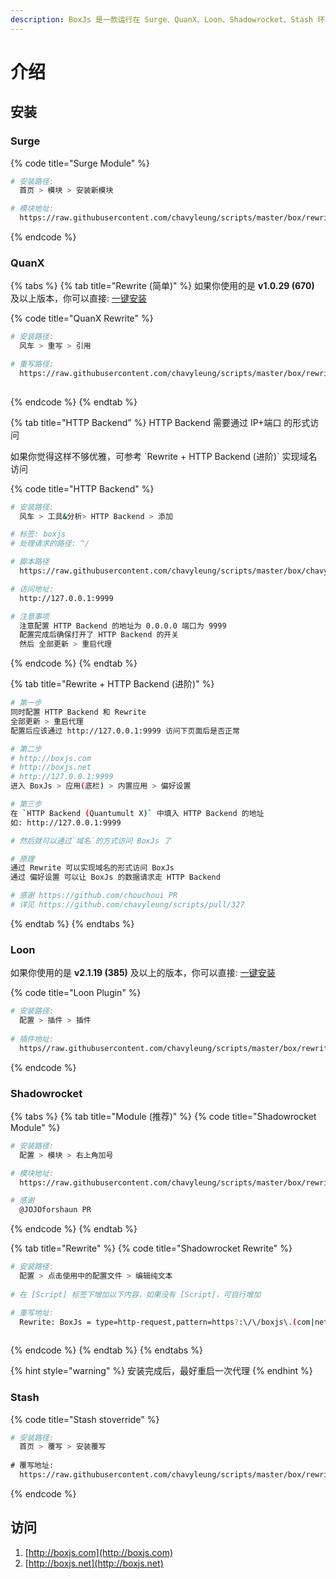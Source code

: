 ```yaml
---
description: BoxJs 是一款运行在 Surge、QuanX、Loon、Shadowrocket、Stash 环境下的脚本！
---
```


# 介绍

## 安装

### Surge

{% code title="Surge Module" %}
```bash
# 安装路径: 
 ​ 首页 > 模块 > 安装新模块

# 模块地址: 
  https://raw.githubusercontent.com/chavyleung/scripts/master/box/rewrite/boxjs.rewrite.surge.sgmodule

```
{% endcode %}

### QuanX

{% tabs %}
{% tab title="Rewrite (简单)" %}
如果你使用的是 **v1.0.29 (670)** 及以上版本，你可以直接: [一键安装](quantumult-x:///add-resource?remote-resource=%7B%22rewrite_remote%22%3A%5B%22https%3A%2F%2Fgithub.com%2Fchavyleung%2Fscripts%2Fraw%2Fmaster%2Fbox%2Frewrite%2Fboxjs.rewrite.quanx.conf%2Ctag%3Dboxjs%22%5D%7D)

{% code title="QuanX Rewrite" %}
```bash
# 安装路径: 
 ​ 风车 > 重写 > 引用

# 重写路径: 
  https://raw.githubusercontent.com/chavyleung/scripts/master/box/rewrite/boxjs.rewrite.quanx.conf
  
```
{% endcode %}
{% endtab %}

{% tab title="HTTP Backend" %}
HTTP Backend 需要通过 IP+端口 的形式访问

如果你觉得这样不够优雅，可参考 \`Rewrite + HTTP Backend (进阶)\` 实现域名访问



{% code title="HTTP Backend" %}
```bash
# 安装路径: 
 ​ 风车 > 工具&分析> HTTP Backend > 添加

# 标签: boxjs
# 处理请求的路径: ^/

# 脚本路径
  https://raw.githubusercontent.com/chavyleung/scripts/master/box/chavy.boxjs.js

# 访问地址:
  http://127.0.0.1:9999

# 注意事项
  注意配置 HTTP Backend 的地址为 0.0.0.0 端口为 9999
  配置完成后确保打开了 HTTP Backend 的开关
  然后 全部更新 > 重启代理
```
{% endcode %}
{% endtab %}

{% tab title="Rewrite + HTTP Backend (进阶)" %}
```bash
# 第一步
同时配置 HTTP Backend 和 Rewrite 
全部更新 > 重启代理
配置后应该通过 http://127.0.0.1:9999 访问下页面后是否正常

# 第二步
# http://boxjs.com
# http://boxjs.net 
# http://127.0.0.1:9999
进入 BoxJs > 应用(底栏) > 内置应用 > 偏好设置

# 第三步
在 `HTTP Backend (Quantumult X)` 中填入 HTTP Backend 的地址
如: http://127.0.0.1:9999

# 然后就可以通过`域名`的方式访问 BoxJs 了

# 原理
通过 Rewrite 可以实现域名的形式访问 BoxJs
通过 偏好设置 可以让 BoxJs 的数据请求走 HTTP Backend

# 感谢 https://github.com/chouchoui PR
# 详见 https://github.com/chavyleung/scripts/pull/327
```
{% endtab %}
{% endtabs %}

### Loon

如果你使用的是 **v2.1.19 (385)** 及以上的版本，你可以直接: [一键安装](loon://import?plugin=https://raw.githubusercontent.com/chavyleung/scripts/master/box/rewrite/boxjs.rewrite.loon.plugin)

{% code title="Loon Plugin" %}
```bash
# 安装路径: 
 ​ 配置 > 插件 > 插件
 
# 插件地址: 
 ​ https//raw.githubusercontent.com/chavyleung/scripts/master/box/rewrite/boxjs.rewrite.loon.plugin

```
{% endcode %}

### Shadowrocket

{% tabs %}
{% tab title="Module (推荐)" %}
{% code title="Shadowrocket Module" %}
```bash
# 安装路径: 
 ​ 配置 > 模块 > 右上角加号

# 模块地址: 
  https://raw.githubusercontent.com/chavyleung/scripts/master/box/rewrite/boxjs.rewrite.surge.sgmodule

# 感谢
  @JOJOforshaun PR
```
{% endcode %}
{% endtab %}

{% tab title="Rewrite" %}
{% code title="Shadowrocket Rewrite" %}
```bash
# 安装路径:
  配置 > 点击使用中的配置文件 > 编辑纯文本
  
# 在 [Script] 标签下增加以下内容，如果没有 [Script]，可自行增加

# 重写地址:
  Rewrite: BoxJs = type=http-request,pattern=https?:\/\/boxjs\.(com|net),script-path=https://raw.githubusercontent.com/chavyleung/scripts/master/box/chavy.boxjs.js, requires-body=true, timeout=120
  
```
{% endcode %}
{% endtab %}
{% endtabs %}

{% hint style="warning" %}
安装完成后，最好重启一次代理
{% endhint %}

### Stash

{% code title="Stash stoverride" %}
```bash
# 安装路径: 
  首页 > 覆写 > 安装覆写
  
​# 覆写地址: 
  https://raw.githubusercontent.com/chavyleung/scripts/master/box/rewrite/boxjs.rewrite.stash.stoverride

```
{% endcode %}

## 访问

1. [http://boxjs.com](http://boxjs.com)
2. [http://boxjs.net](http://boxjs.net)

